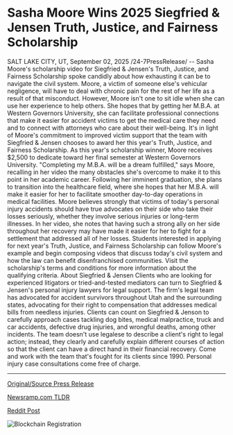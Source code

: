 # Sasha Moore Wins 2025 Siegfried &amp; Jensen Truth, Justice, and Fairness Scholarship

SALT LAKE CITY, UT, September 02, 2025 /24-7PressRelease/ -- Sasha Moore's scholarship video for Siegfried & Jensen's Truth, Justice, and Fairness Scholarship spoke candidly about how exhausting it can be to navigate the civil system. Moore, a victim of someone else's vehicular negligence, will have to deal with chronic pain for the rest of her life as a result of that misconduct.  However, Moore isn't one to sit idle when she can use her experience to help others. She hopes that by getting her M.B.A. at Western Governors University, she can facilitate professional connections that make it easier for accident victims to get the medical care they need and to connect with attorneys who care about their well-being.  It's in light of Moore's commitment to improved victim support that the team with Siegfried & Jensen chooses to award her this year's Truth, Justice, and Fairness Scholarship. As this year's scholarship winner, Moore receives $2,500 to dedicate toward her final semester at Western Governors University.  "Completing my M.B.A. will be a dream fulfilled," says Moore, recalling in her video the many obstacles she's overcome to make it to this point in her academic career. Following her imminent graduation, she plans to transition into the healthcare field, where she hopes that her M.B.A. will make it easier for her to facilitate smoother day-to-day operations in medical facilities.  Moore believes strongly that victims of today's personal injury accidents should have true advocates on their side who take their losses seriously, whether they involve serious injuries or long-term illnesses. In her video, she notes that having such a strong ally on her side throughout her recovery may have made it easier for her to fight for a settlement that addressed all of her losses.  Students interested in applying for next year's Truth, Justice, and Fairness Scholarship can follow Moore's example and begin composing videos that discuss today's civil system and how the law can benefit disenfranchised communities. Visit the scholarship's terms and conditions for more information about the qualifying criteria.  About Siegfried & Jensen  Clients who are looking for experienced litigators or tried-and-tested mediators can turn to Siegfried & Jensen's personal injury lawyers for legal support. The firm's legal team has advocated for accident survivors throughout Utah and the surrounding states, advocating for their right to compensation that addresses medical bills from needless injuries.  Clients can count on Siegfried & Jenson to carefully approach cases tackling dog bites, medical malpractice, truck and car accidents, defective drug injuries, and wrongful deaths, among other incidents. The team doesn't use legalese to describe a client's right to legal action; instead, they clearly and carefully explain different courses of action so that the client can have a direct hand in their financial recovery.  Come and work with the team that's fought for its clients since 1990. Personal injury case consultations come free of charge. 

---

[Original/Source Press Release](https://www.24-7pressrelease.com/press-release/526369/sasha-moore-wins-2025-siegfried-jensen-truth-justice-and-fairness-scholarship)
                    

[Newsramp.com TLDR](https://newsramp.com/curated-news/sasha-moore-wins-siegfried-jensen-scholarship-for-victim-advocacy/e55fda3a7e595d50c1e2c8dba20ba9f5) 

 



[Reddit Post](https://www.reddit.com/r/AwardsAndRecognition/comments/1n6d3xs/sasha_moore_wins_siegfried_jensen_scholarship_for/) 



![Blockchain Registration](https://cdn.newsramp.app/24-7PressRelease/qrcode/259/2/hikeALFW.webp)